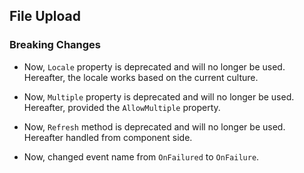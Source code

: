 ##  File Upload

###    Breaking Changes

- Now, `Locale` property is deprecated and will no longer be used. Hereafter, the locale works based on the current culture.

- Now, `Multiple` property is deprecated and will no longer be used. Hereafter, provided the `AllowMultiple` property.

- Now, `Refresh` method is deprecated and will no longer be used. Hereafter handled from component side.

- Now, changed event name from `OnFailured` to `OnFailure`.
